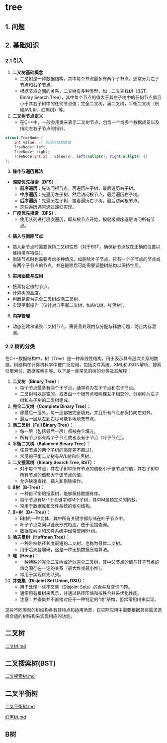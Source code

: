# tree

## 1. 问题

## 2. 基础知识

### 2.1 引入

1. **二叉树基础概念**
   - 二叉树是一种数据结构，其中每个节点最多有两个子节点，通常分为左子节点和右子节点。
   - 根据节点之间的关系，二叉树有多种类型，如：二叉查找树（BST，Binary Search Tree），其中每个节点的值大于其左子树中的任何节点值且小于其右子树中的任何节点值；完全二叉树，满二叉树，平衡二叉树（例如AVL树、红黑树）等。
2. **二叉树节点定义**
   - 在C++中，一般会用类来表示二叉树节点，包含一个或多个数据成员以及指向左右子节点的指针。

```c++
struct TreeNode {
    int value; // 假设存储整数值
    TreeNode* left;
    TreeNode* right;
    TreeNode(int x) : value(x), left(nullptr), right(nullptr) {}
};
```

3. **操作与遍历算法**

- **深度优先搜索（DFS）**：
  - **前序遍历**：先访问根节点，再遍历左子树，最后遍历右子树。
  - **中序遍历**：先遍历左子树，然后访问根节点，最后遍历右子树。
  - **后序遍历**：先遍历左子树，接着遍历右子树，最后访问根节点。
  - 这些遍历通常通过递归实现。
- **广度优先搜索（BFS）**：
  - 使用队列进行层次遍历，即从根节点开始，按层级顺序逐层访问所有节点。

4. **插入与删除节点**

- 插入新节点时需要保持二叉树性质（对于BST，确保新节点放在正确的位置以维持排序特性）。
- 删除节点时也需要考虑多种情况，如删除叶子节点、只有一个子节点的节点或有两个子节点的节点，并在删除后可能需要调整树结构以保持性质。

5. **实用函数与应用**

- 搜索特定值的节点。
- 计算树的高度。
- 判断是否为完全二叉树或满二叉树。
- 实现平衡操作（仅针对自平衡二叉树，如AVL树、红黑树）。

6. **内存管理**

- 动态创建和销毁二叉树节点，需妥善处理内存分配与释放问题，防止内存泄漏。

### 2.2 树的分类

在C++数据结构中，树（Tree）是一种非线性结构，用于表示具有层次关系的数据。树结构在计算机科学中被广泛应用，包括文件系统、XML和JSON解析、搜索引擎索引、数据库索引等。以下是一些常见的树的分类及其解释：

1. **二叉树（Binary Tree）：**
   - 每个节点最多有两个子节点，通常称为左子节点和右子节点。
   - 二叉树可以是空的，或者由一个根节点和两棵互不相交的、分别称为左子树和右子树的二叉树组成。
2. **完全二叉树（Complete Binary Tree）：**
   - 除最后一层外，每一层都被完全填充，并且所有节点都保持向左对齐。
   - 最后一层从左到右尽可能多地填充节点。
3. **满二叉树（Full Binary Tree）：**
   - 每一层（包括最后一层）都被完全填充。
   - 所有节点都有两个子节点或者没有子节点（叶子节点）。
4. **平衡二叉树（Balanced Binary Tree）：**
   - 任意节点的两个子树的高度差不超过1。
   - 常见的平衡二叉树有AVL树和红黑树。
5. **二叉搜索树（Binary Search Tree, BST）：**
   - 对于每个节点，其左子树中所有节点的值都小于该节点的值，其右子树中所有节点的值都大于该节点的值。
   - 允许快速查找、插入和删除操作。
6. **B树（B-Tree）：**
   - 一种自平衡的搜索树，能够保持数据有序。
   - 每个节点有M-1个关键字和M个子树，其中M是预定义的阶数。
   - 常用于数据库和文件系统的索引结构。
7. **B+树（B+-Tree）：**
   - B树的一种变体，其中所有关键字都存储在叶子节点中。
   - 叶子节点之间以链表形式相连，便于范围查询。
   - 数据库索引和文件系统中经常使用B+树。
8. **哈夫曼树（Huffman Tree）：**
   - 一种带权路径长度最短的二叉树，也称为最优二叉树。
   - 用于哈夫曼编码，这是一种无损数据压缩算法。
9. **堆（Heap）：**
   - 一种特殊的完全二叉树或近似完全二叉树，其中父节点的值与其子节点的值之间存在一定的关系（最大堆或最小堆）。
   - 常用于实现优先队列。
10. **并查集（Disjoint Set Union, DSU）：**
    - 用于处理一些不交集（Disjoint Sets）的合并及查询问题。
    - 通常用有根树来表示，并通过路径压缩和按秩合并来优化性能。
    - 注意：并查集并不直接对应于一种特定的“树”结构，但常常用树来实现。

这些不同类型的树结构各有其特点和适用场景，在实际应用中需要根据具体需求选择合适的树结构来实现相应的功能。

## 二叉树

[二叉树.md](https://github.com/niu0217/Documents/blob/main/C%2B%2B/datastructure/二叉树.md)

## 二叉搜索树(BST)

[二叉搜索树.md](https://github.com/niu0217/Documents/blob/main/C%2B%2B/datastructure/二叉搜索树.md)

## 二叉平衡树

[二叉平衡树.md](https://github.com/niu0217/Documents/blob/main/C%2B%2B/datastructure/二叉平衡树.md)

[红黑树.md](https://github.com/niu0217/Documents/blob/main/C%2B%2B/datastructure/红黑树.md)

## B树

